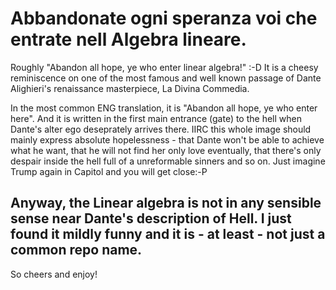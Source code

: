 # Abbandonate ogni speranza voi che entrate nell Algebra lineare.

Roughly "Abandon all hope, ye who enter linear algebra!" :-D It is a cheesy reminiscence on one of the most famous and well known passage of Dante Alighieri's renaissance masterpiece, La Divina Commedia.

In the most common ENG translation, it is  "Abandon all hope, ye who enter here". And it is written in the first main entrance (gate) to the hell when Dante's alter ego deseprately arrives there. IIRC this whole image should mainly express absolute hopelessness - that Dante won't be able to achieve what he want, that he will not find her only love eventually, that there's only despair inside the hell full of a unreformable sinners and so on. Just imagine Trump again in Capitol and you will get close:-P

## Anyway, the Linear algebra is not in any sensible sense near Dante's description of Hell. I just found it mildly funny and it is - at least - not just a common repo name.

So cheers and enjoy!
